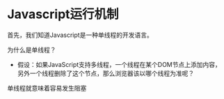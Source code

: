 # Javascript运行机制

首先，我们知道Javascript是一种单线程的开发语言。

为什么是单线程？
- 假设：如果JavaScript支持多线程，一个线程在某个DOM节点上添加内容，另外一个线程删除了这个节点，那么浏览器该以哪个线程为准呢？

单线程就意味着容易发生阻塞